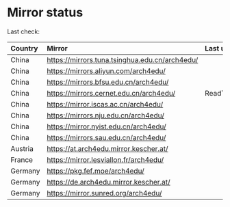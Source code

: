 <script src="./time.js"></script>
# Mirror status
Last check: <script type="text/javascript">localize(1748366548.385138);</script>

|Country|Mirror|Last update|
|:------|:-----|:----------|
|China|https://mirrors.tuna.tsinghua.edu.cn/arch4edu/|<script type="text/javascript">localize(1748330158);</script>|
|China|https://mirrors.aliyun.com/arch4edu/|<script type="text/javascript">localize(1748330158);</script>|
|China|https://mirrors.bfsu.edu.cn/arch4edu/|<script type="text/javascript">localize(1748330158);</script>|
|China|https://mirrors.cernet.edu.cn/arch4edu/|ReadTimeout|
|China|https://mirror.iscas.ac.cn/arch4edu/|<script type="text/javascript">localize(1748330158);</script>|
|China|https://mirrors.nju.edu.cn/arch4edu/|<script type="text/javascript">localize(1748242105);</script>|
|China|https://mirror.nyist.edu.cn/arch4edu/|<script type="text/javascript">localize(1748330158);</script>|
|China|https://mirrors.sau.edu.cn/arch4edu/|<script type="text/javascript">localize(1731653531);</script>|
|Austria|https://at.arch4edu.mirror.kescher.at/|<script type="text/javascript">localize(1748330158);</script>|
|France|https://mirror.lesviallon.fr/arch4edu/|<script type="text/javascript">localize(1748330158);</script>|
|Germany|https://pkg.fef.moe/arch4edu/|<script type="text/javascript">localize(1748330158);</script>|
|Germany|https://de.arch4edu.mirror.kescher.at/|<script type="text/javascript">localize(1748330158);</script>|
|Germany|https://mirror.sunred.org/arch4edu/|<script type="text/javascript">localize(1748330158);</script>|

<script src="./tablefilter/tablefilter.js"></script>
<script src="./table.js"></script>
